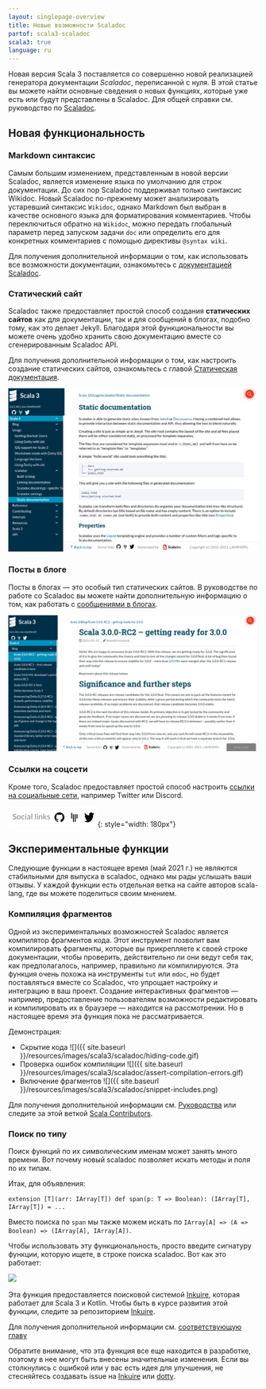 ```yaml
---
layout: singlepage-overview
title: Новые возможности Scaladoc
partof: scala3-scaladoc
scala3: true
language: ru
---
```


Новая версия Scala 3 поставляется со совершенно новой реализацией генератора документации _Scaladoc_, переписанной с нуля. 
В этой статье вы можете найти основные сведения о новых функциях, которые уже есть или будут представлены в Scaladoc. 
Для общей справки см. руководство по [Scaladoc][scaladoc].

## Новая функциональность

### Markdown синтаксис

Самым большим изменением, представленным в новой версии Scaladoc, является изменение языка по умолчанию для строк документации. 
До сих пор Scaladoc поддерживал только синтаксис Wikidoc. 
Новый Scaladoc по-прежнему может анализировать устаревший синтаксис `Wikidoc`, 
однако Markdown был выбран в качестве основного языка для форматирования комментариев. 
Чтобы переключиться обратно на `Wikidoc`, можно передать глобальный параметр перед запуском задачи `doc` 
или определить его для конкретных комментариев с помощью директивы `@syntax wiki`.

Для получения дополнительной информации о том, как использовать все возможности документации, 
ознакомьтесь с [документацией Scaladoc][scaladoc-docstrings].

### Статический сайт

Scaladoc также предоставляет простой способ создания **статических сайтов** как для документации, 
так и для сообщений в блогах, подобно тому, как это делает Jekyll. 
Благодаря этой функциональности вы можете очень удобно хранить свою документацию вместе со сгенерированным Scaladoc API.

Для получения дополнительной информации о том, как настроить создание статических сайтов, 
ознакомьтесь с главой [Статическая документация][static-documentation].

![](../../resources/images/scala3/scaladoc/static-site.png)

### Посты в блоге

Посты в блогах — это особый тип статических сайтов. В руководстве по работе со Scaladoc 
вы можете найти дополнительную информацию о том, как работать с [сообщениями в блогах][built-in-blog].

![](../../resources/images/scala3/scaladoc/blog-post.png)

### Ссылки на соцсети

Кроме того, Scaladoc предоставляет простой способ настроить [ссылки на социальные сети][social-links], например Twitter или Discord.

![](../../resources/images/scala3/scaladoc/social-links.png){: style="width: 180px"}

## Экспериментальные функции

Следующие функции в настоящее время (май 2021 г.) не являются стабильными для выпуска в scaladoc, 
однако мы рады услышать ваши отзывы. 
У каждой функции есть отдельная ветка на сайте авторов scala-lang, где вы можете поделиться своим мнением.

### Компиляция фрагментов

Одной из экспериментальных возможностей Scaladoc является компилятор фрагментов кода. 
Этот инструмент позволит вам компилировать фрагменты, которые вы прикрепляете к своей строке документации, 
чтобы проверить, действительно ли они ведут себя так, как предполагалось, например, правильно ли компилируются. 
Эта функция очень похожа на инструменты `tut` или `mdoc`, но будет поставляться вместе со Scaladoc, 
что упрощает настройку и интеграцию в ваш проект. 
Создание интерактивных фрагментов — например, предоставление пользователям возможности редактировать 
и компилировать их в браузере — находится на рассмотрении. Но в настоящее время эта функция пока не рассматривается.

Демонстрация:
* Скрытие кода ![]({{ site.baseurl }}/resources/images/scala3/scaladoc/hiding-code.gif)
* Проверка ошибок компиляции ![]({{ site.baseurl }}/resources/images/scala3/scaladoc/assert-compilation-errors.gif)
* Включение фрагментов ![]({{ site.baseurl }}/resources/images/scala3/scaladoc/snippet-includes.png)

Для получения дополнительной информации см. [Руководства][snippet-compiler] 
или следите за этой веткой [Scala Contributors](https://contributors.scala-lang.org/t/snippet-validation-in-scaladoc-for-scala-3/4976).

### Поиск по типу

Поиск функций по их символическим именам может занять много времени. 
Вот почему новый scaladoc позволяет искать методы и поля по их типам.

Итак, для объявления:

```
extension [T](arr: IArray[T]) def span(p: T => Boolean): (IArray[T], IArray[T]) = ...
```

Вместо поиска по `span` мы также можем искать по `IArray[A] => (A => Boolean) => (IArray[A], IArray[A])`.

Чтобы использовать эту функциональность, просто введите сигнатуру функции, которую ищете, в строке поиска scaladoc. 
Вот как это работает:

![](../../resources/images/scala3/scaladoc/inkuire-1.0.0-M2_js_flatMap.gif)

Эта функция предоставляется поисковой системой [Inkuire](https://github.com/VirtusLab/Inkuire), которая работает для Scala 3 и Kotlin. 
Чтобы быть в курсе развития этой функции, следите за репозиторием [Inkuire](https://github.com/VirtusLab/Inkuire).

Для получения дополнительной информации см. [соответствующую главу][search-engine]

Обратите внимание, что эта функция все еще находится в разработке, поэтому в нее могут быть внесены значительные изменения. 
Если вы столкнулись с ошибкой или у вас есть идея для улучшения, не стесняйтесь создавать issue на
[Inkuire](https://github.com/VirtusLab/Inkuire/issues/new) или [dotty](https://github.com/scala/scala3/issues/new).

[scaladoc]: /ru/scala3/guides/scaladoc/index.html
[scaladoc-docstrings]: /ru/scala3/guides/scaladoc/docstrings.html
[static-documentation]: /ru/scala3/guides/scaladoc/static-site.html
[built-in-blog]: /ru/scala3/guides/scaladoc/blog.html
[social-links]: /ru/scala3/guides/scaladoc/settings.html#-social-links
[search-engine]: /ru/scala3/guides/scaladoc/search-engine.html
[snippet-compiler]: /ru/scala3/guides/scaladoc/snippet-compiler.html
